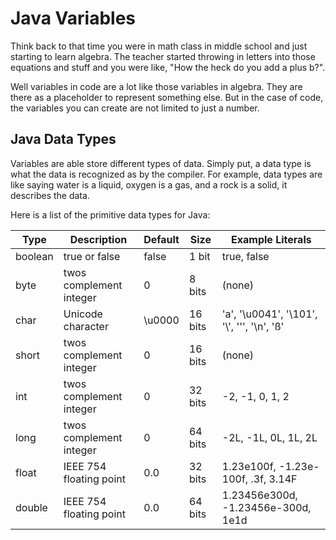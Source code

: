 # Java Variables

Think back to that time you were in math class in middle school and just starting to learn algebra.
The teacher started throwing in letters into those equations and stuff and you were like, "How the heck do you add a plus b?".

Well variables in code are a lot like those variables in algebra. They are there as a placeholder to represent something else.
But in the case of code, the variables you can create are not limited to just a number.

## Java Data Types

Variables are able store different types of data. Simply put, a data type is what the data is recognized as by the compiler. 
For example, data types are like saying water is a liquid, oxygen is a gas, and a rock is a solid, it describes the data.

Here is a list of the primitive data types for Java:

Type | Description | Default | Size | Example Literals
--- | --- | --- | --- | --- 
boolean | true or false | false | 1 bit | true, false
byte | twos complement integer | 0 | 8 bits | (none)
char | Unicode character | \u0000 | 16 bits | 'a', '\u0041', '\101', '\\', '\'', '\n', 'ß'
short | twos complement integer | 0 | 16 bits | (none)
int | twos complement integer | 0 | 32 bits | -2, -1, 0, 1, 2
long | twos complement integer | 0 | 64 bits | -2L, -1L, 0L, 1L, 2L
float | IEEE 754 floating point | 0.0 | 32 bits | 1.23e100f, -1.23e-100f, .3f, 3.14F
double | IEEE 754 floating point | 0.0 | 64 bits | 1.23456e300d, -1.23456e-300d, 1e1d
